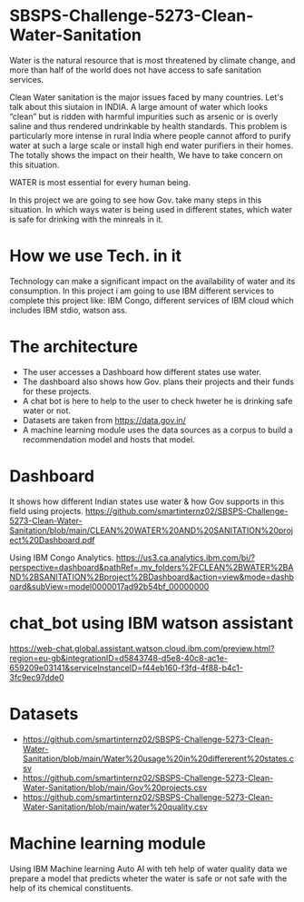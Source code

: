 # SBSPS-Challenge-5273-Clean-Water-Sanitation

Water is the natural resource that is most threatened by climate change, and more than half of the world does not have access to safe sanitation services.

Clean Water sanitation is the major issues faced by many countries. Let's talk about this siutaion in INDIA.
A large amount of water which looks “clean” but is ridden with harmful impurities such as arsenic or is overly saline and thus rendered undrinkable by health standards. 
This problem is particularly more intense in rural India where people cannot afford to purify water at such a large scale or install high end water purifiers in their homes. 
The totally shows the impact on their health, We have to take concern on this situation. 

WATER is most essential for every human being.

In this project we are going to see how Gov. take many steps in this situation.
In which ways water is being used in different states, which water is safe for drinking with the minreals in it.

# How we use Tech. in it

Technology can make a significant impact on the availability of water and its consumption. In this project i am going to use IBM different services to complete this project like: IBM Congo, different services of IBM cloud which includes IBM stdio, watson ass. 

# The architecture

- The user accesses a Dashboard how different states use water.
- The dashboard also shows how Gov. plans their projects and their funds for these projects.
- A chat bot is here to help to the user to check hweter he is drinking safe water or not.
- Datasets are taken from https://data.gov.in/
- A machine learning module uses the data sources as a corpus to build a recommendation model and hosts that model.

# Dashboard
It shows how different Indian states use water & how Gov supports in this field using projects. https://github.com/smartinternz02/SBSPS-Challenge-5273-Clean-Water-Sanitation/blob/main/CLEAN%20WATER%20AND%20SANITATION%20project%20Dashboard.pdf

Using IBM Congo Analytics.
https://us3.ca.analytics.ibm.com/bi/?perspective=dashboard&pathRef=.my_folders%2FCLEAN%2BWATER%2BAND%2BSANITATION%2Bproject%2BDashboard&action=view&mode=dashboard&subView=model0000017ad92b54bf_00000000

# chat_bot using IBM watson assistant

https://web-chat.global.assistant.watson.cloud.ibm.com/preview.html?region=eu-gb&integrationID=d5843748-d5e8-40c8-ac1e-659209e03141&serviceInstanceID=f44eb160-f3fd-4f88-b4c1-3fc9ec97dde0

# Datasets
* https://github.com/smartinternz02/SBSPS-Challenge-5273-Clean-Water-Sanitation/blob/main/Water%20usage%20in%20differerent%20states.csv
* https://github.com/smartinternz02/SBSPS-Challenge-5273-Clean-Water-Sanitation/blob/main/Gov%20projects.csv
* https://github.com/smartinternz02/SBSPS-Challenge-5273-Clean-Water-Sanitation/blob/main/water%20quality.csv


# Machine learning module

Using IBM Machine learning Auto AI with teh help of water quality data we prepare a model that predicts wheter the water is safe or not safe with the help of its chemical constituents.

